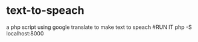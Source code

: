 # text-to-speach
a php script using google translate to make text to speach 
#RUN IT 
php -S localhost:8000
